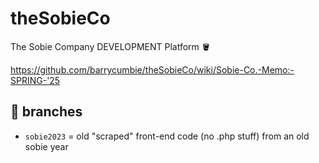 # theSobieCo
The Sobie Company DEVELOPMENT Platform 🪣


https://github.com/barrycumbie/theSobieCo/wiki/Sobie-Co.-Memo:-SPRING-'25

## 🐝 branches 

- `sobie2023` = old "scraped" front-end code (no .php stuff) from an old sobie year
